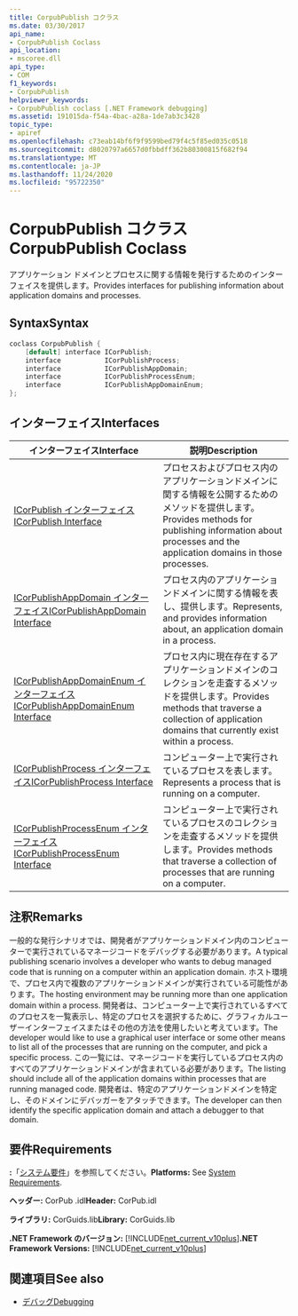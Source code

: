 ```yaml
---
title: CorpubPublish コクラス
ms.date: 03/30/2017
api_name:
- CorpubPublish Coclass
api_location:
- mscoree.dll
api_type:
- COM
f1_keywords:
- CorpubPublish
helpviewer_keywords:
- CorpubPublish coclass [.NET Framework debugging]
ms.assetid: 191015da-f54a-4bac-a28a-1de7ab3c3428
topic_type:
- apiref
ms.openlocfilehash: c73eab14bf6f9f9599bed79f4c5f85ed035c0518
ms.sourcegitcommit: d8020797a6657d0fbbdff362b80300815f682f94
ms.translationtype: MT
ms.contentlocale: ja-JP
ms.lasthandoff: 11/24/2020
ms.locfileid: "95722350"
---
```

# <a name="corpubpublish-coclass"></a><span data-ttu-id="61662-102">CorpubPublish コクラス</span><span class="sxs-lookup"><span data-stu-id="61662-102">CorpubPublish Coclass</span></span>

<span data-ttu-id="61662-103">アプリケーション ドメインとプロセスに関する情報を発行するためのインターフェイスを提供します。</span><span class="sxs-lookup"><span data-stu-id="61662-103">Provides interfaces for publishing information about application domains and processes.</span></span>  
  
## <a name="syntax"></a><span data-ttu-id="61662-104">Syntax</span><span class="sxs-lookup"><span data-stu-id="61662-104">Syntax</span></span>  
  
```cpp  
coclass CorpubPublish {  
    [default] interface ICorPublish;  
    interface           ICorPublishProcess;  
    interface           ICorPublishAppDomain;  
    interface           ICorPublishProcessEnum;  
    interface           ICorPublishAppDomainEnum;  
};  
```  
  
## <a name="interfaces"></a><span data-ttu-id="61662-105">インターフェイス</span><span class="sxs-lookup"><span data-stu-id="61662-105">Interfaces</span></span>  
  
|<span data-ttu-id="61662-106">インターフェイス</span><span class="sxs-lookup"><span data-stu-id="61662-106">Interface</span></span>|<span data-ttu-id="61662-107">説明</span><span class="sxs-lookup"><span data-stu-id="61662-107">Description</span></span>|  
|---------------|-----------------|  
|[<span data-ttu-id="61662-108">ICorPublish インターフェイス</span><span class="sxs-lookup"><span data-stu-id="61662-108">ICorPublish Interface</span></span>](icorpublish-interface.md)|<span data-ttu-id="61662-109">プロセスおよびプロセス内のアプリケーションドメインに関する情報を公開するためのメソッドを提供します。</span><span class="sxs-lookup"><span data-stu-id="61662-109">Provides methods for publishing information about processes and the application domains in those processes.</span></span>|  
|[<span data-ttu-id="61662-110">ICorPublishAppDomain インターフェイス</span><span class="sxs-lookup"><span data-stu-id="61662-110">ICorPublishAppDomain Interface</span></span>](icorpublishappdomain-interface.md)|<span data-ttu-id="61662-111">プロセス内のアプリケーションドメインに関する情報を表し、提供します。</span><span class="sxs-lookup"><span data-stu-id="61662-111">Represents, and provides information about, an application domain in a process.</span></span>|  
|[<span data-ttu-id="61662-112">ICorPublishAppDomainEnum インターフェイス</span><span class="sxs-lookup"><span data-stu-id="61662-112">ICorPublishAppDomainEnum Interface</span></span>](icorpublishappdomainenum-interface.md)|<span data-ttu-id="61662-113">プロセス内に現在存在するアプリケーションドメインのコレクションを走査するメソッドを提供します。</span><span class="sxs-lookup"><span data-stu-id="61662-113">Provides methods that traverse a collection of application domains that currently exist within a process.</span></span>|  
|[<span data-ttu-id="61662-114">ICorPublishProcess インターフェイス</span><span class="sxs-lookup"><span data-stu-id="61662-114">ICorPublishProcess Interface</span></span>](icorpublishprocess-interface.md)|<span data-ttu-id="61662-115">コンピューター上で実行されているプロセスを表します。</span><span class="sxs-lookup"><span data-stu-id="61662-115">Represents a process that is running on a computer.</span></span>|  
|[<span data-ttu-id="61662-116">ICorPublishProcessEnum インターフェイス</span><span class="sxs-lookup"><span data-stu-id="61662-116">ICorPublishProcessEnum Interface</span></span>](icorpublishprocessenum-interface.md)|<span data-ttu-id="61662-117">コンピューター上で実行されているプロセスのコレクションを走査するメソッドを提供します。</span><span class="sxs-lookup"><span data-stu-id="61662-117">Provides methods that traverse a collection of processes that are running on a computer.</span></span>|  
  
## <a name="remarks"></a><span data-ttu-id="61662-118">注釈</span><span class="sxs-lookup"><span data-stu-id="61662-118">Remarks</span></span>  

 <span data-ttu-id="61662-119">一般的な発行シナリオでは、開発者がアプリケーションドメイン内のコンピューターで実行されているマネージコードをデバッグする必要があります。</span><span class="sxs-lookup"><span data-stu-id="61662-119">A typical publishing scenario involves a developer who wants to debug managed code that is running on a computer within an application domain.</span></span> <span data-ttu-id="61662-120">ホスト環境で、プロセス内で複数のアプリケーションドメインが実行されている可能性があります。</span><span class="sxs-lookup"><span data-stu-id="61662-120">The hosting environment may be running more than one application domain within a process.</span></span> <span data-ttu-id="61662-121">開発者は、コンピューター上で実行されているすべてのプロセスを一覧表示し、特定のプロセスを選択するために、グラフィカルユーザーインターフェイスまたはその他の方法を使用したいと考えています。</span><span class="sxs-lookup"><span data-stu-id="61662-121">The developer would like to use a graphical user interface or some other means to list all of the processes that are running on the computer, and pick a specific process.</span></span> <span data-ttu-id="61662-122">この一覧には、マネージコードを実行しているプロセス内のすべてのアプリケーションドメインが含まれている必要があります。</span><span class="sxs-lookup"><span data-stu-id="61662-122">The listing should include all of the application domains within processes that are running managed code.</span></span> <span data-ttu-id="61662-123">開発者は、特定のアプリケーションドメインを特定し、そのドメインにデバッガーをアタッチできます。</span><span class="sxs-lookup"><span data-stu-id="61662-123">The developer can then identify the specific application domain and attach a debugger to that domain.</span></span>  
  
## <a name="requirements"></a><span data-ttu-id="61662-124">要件</span><span class="sxs-lookup"><span data-stu-id="61662-124">Requirements</span></span>  

 <span data-ttu-id="61662-125">**:**「[システム要件](../../get-started/system-requirements.md)」を参照してください。</span><span class="sxs-lookup"><span data-stu-id="61662-125">**Platforms:** See [System Requirements](../../get-started/system-requirements.md).</span></span>  
  
 <span data-ttu-id="61662-126">**ヘッダー:** CorPub .idl</span><span class="sxs-lookup"><span data-stu-id="61662-126">**Header:** CorPub.idl</span></span>  
  
 <span data-ttu-id="61662-127">**ライブラリ:** CorGuids.lib</span><span class="sxs-lookup"><span data-stu-id="61662-127">**Library:** CorGuids.lib</span></span>  
  
 <span data-ttu-id="61662-128">**.NET Framework のバージョン:**  [!INCLUDE[net_current_v10plus](../../../../includes/net-current-v10plus-md.md)]</span><span class="sxs-lookup"><span data-stu-id="61662-128">**.NET Framework Versions:**  [!INCLUDE[net_current_v10plus](../../../../includes/net-current-v10plus-md.md)]</span></span>  
  
## <a name="see-also"></a><span data-ttu-id="61662-129">関連項目</span><span class="sxs-lookup"><span data-stu-id="61662-129">See also</span></span>

- [<span data-ttu-id="61662-130">デバッグ</span><span class="sxs-lookup"><span data-stu-id="61662-130">Debugging</span></span>](index.md)

